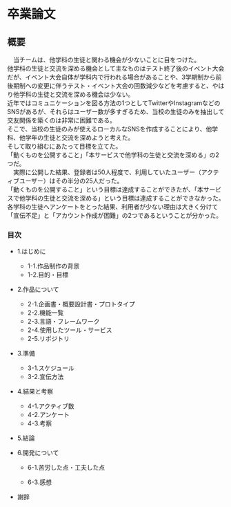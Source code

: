# 卒業論文

## 概要

　当チームは、他学科の生徒と関わる機会が少ないことに目をつけた。  
他学科の生徒と交流を深める機会として主なものはテスト終了後のイベント大会だが、イベント大会自体が学科内で行われる場合があることや、3学期制から前後期制への変更に伴うテスト・イベント大会の回数減少などを考慮すると、やはり他学科の生徒と交流を深める機会は少ない。  
近年ではコミュニケーションを図る方法の1つとしてTwitterやInstagramなどのSNSがあるが、それらはユーザー数が多すぎるため、当校の生徒のみを抽出して交友関係を築くのは非常に困難である。  
そこで、当校の生徒のみが使えるローカルなSNSを作成することにより、他学科、他学年の生徒と交流を深めようと考えた。  
そして取り組むにあたって目標を立てた。  
「動くものを公開すること」「本サービスで他学科の生徒と交流を深める」の2つだ。  
　実際に公開した結果、登録者は50人程度で、利用していたユーザー（アクティブユーザー）はその半分の25人だった。  
「動くものを公開すること」という目標は達成することができたが、「本サービスで他学科の生徒と交流を深める」という目標は達成することができなかった。  
各学科の生徒へアンケートをとった結果、利用者が少ない理由は大きく分けて「宣伝不足」と「アカウント作成が困難」の2つであるということが分かった。   

### 目次

* 1.はじめに
    + 1-1.作品制作の背景
    + 1-2.目的・目標
    
* 2.作品について
    + 2-1.企画書・概要設計書・プロトタイプ
    + 2-2.機能一覧
    + 2-3.言語・フレームワーク
    + 2-4.使用したツール・サービス
    + 2-5.リポジトリ
    
* 3.準備
    + 3-1.スケジュール
    + 3-2.宣伝方法

* 4.結果と考察
    + 4-1.アクティブ数
    + 4-2.アンケート
    + 4-3.考察
    
* 5.結論

* 6.開発について
    + 6-1.苦労した点・工夫した点
    
    + 6-3.感想

* 謝辞
